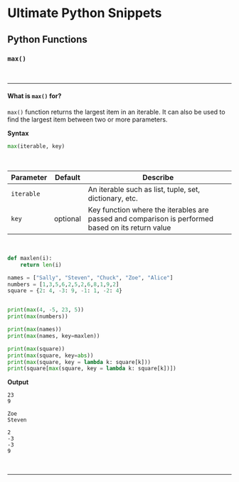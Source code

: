 # Ultimate Python Snippets
## Python Functions
### `max()`


<br>

-----


#### What is `max()` for?

`max()` function returns the largest item in an iterable. It can also be used to find the largest item between two or more parameters.

**Syntax**

```python
max(iterable, key)
```

<br>

| Parameter | Default | Describe |
|--|--|--|
| `iterable` | | An iterable such as list, tuple, set, dictionary, etc. |
| `key` | optional | Key function where the iterables are passed and comparison is performed based on its return value |


<br>



```python
def maxlen(i):
    return len(i)

names = ["Sally", "Steven", "Chuck", "Zoe", "Alice"]
numbers = [1,3,5,6,2,5,2,6,8,1,9,2]
square = {2: 4, -3: 9, -1: 1, -2: 4}


print(max(4, -5, 23, 5))
print(max(numbers))

print(max(names))
print(max(names, key=maxlen))

print(max(square))
print(max(square, key=abs))
print(max(square, key = lambda k: square[k]))
print(square[max(square, key = lambda k: square[k])])
```

**Output**

```
23
9

Zoe
Steven

2
-3
-3
9
```

<br>

--------
